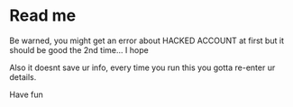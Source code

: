 # Read me
Be warned, you might get an error about HACKED ACCOUNT at first but it should be good the 2nd time... I hope

Also it doesnt save ur info, every time you run this you gotta re-enter ur details.

Have fun